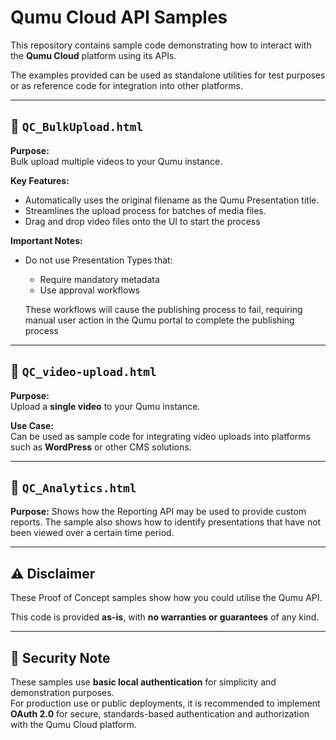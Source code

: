 # Qumu Cloud API Samples

This repository contains sample code demonstrating how to interact with the **Qumu Cloud** platform using its APIs. 

The examples provided can be used as standalone utilities for test purposes or as reference code for integration into other platforms.


---

## 🔹 `QC_BulkUpload.html`

**Purpose:**  
Bulk upload multiple videos to your Qumu instance.

**Key Features:**
- Automatically uses the original filename as the Qumu Presentation title.
- Streamlines the upload process for batches of media files.
- Drag and drop video files onto the UI to start the process

**Important Notes:**
- Do not use Presentation Types that:
  - Require mandatory metadata
  - Use approval workflows

  These workflows will cause the publishing process to fail, requiring manual user action in the Qumu portal to complete the publishing process

---

## 🔹 `QC_video-upload.html`

**Purpose:**  
Upload a **single video** to your Qumu instance.

**Use Case:**  
Can be used as sample code for integrating video uploads into platforms such as **WordPress** or other CMS solutions.

---


## 🔹 `QC_Analytics.html`
**Purpose:** 
Shows how the Reporting API may be used to provide custom reports. 
The sample also shows how to identify presentations that have not been viewed over a certain time period.

---

## ⚠️ Disclaimer

These Proof of Concept samples show how you could utilise the Qumu API.

This code is provided **as-is**, with **no warranties or guarantees** of any kind.  


---
## 🔐 Security Note

These samples use **basic local authentication** for simplicity and demonstration purposes.  
For production use or public deployments, it is recommended to implement **OAuth 2.0** for secure, standards-based authentication and authorization with the Qumu Cloud platform.


